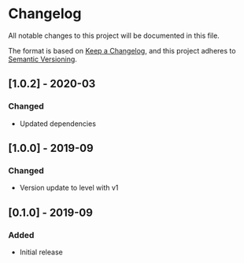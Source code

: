 # Changelog
All notable changes to this project will be documented in this file.

The format is based on [Keep a Changelog](https://keepachangelog.com/en/1.0.0/),
and this project adheres to [Semantic Versioning](https://semver.org/spec/v2.0.0.html).

## [1.0.2] - 2020-03
### Changed
- Updated dependencies

## [1.0.0] - 2019-09
### Changed
- Version update to level with v1

## [0.1.0] - 2019-09
### Added
- Initial release